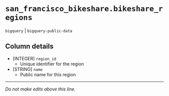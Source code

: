 # `san_francisco_bikeshare.bikeshare_regions`
`bigquery` | `bigquery-public-data`

## Column details
* [INTEGER]   `region_id`
  - Unique identifier for the region
* [STRING]    `name`
  - Public name for this region

-------------------------------------------------------------------------------
*Do not make edits above this line.*

